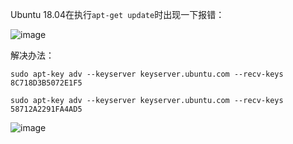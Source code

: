 Ubuntu 18.04在执行`apt-get update`时出现一下报错：

![image](https://upload-images.jianshu.io/upload_images/14555448-de1a7d6a83954525.png?imageMogr2/auto-orient/strip%7CimageView2/2/w/1240)

解决办法：

`sudo apt-key adv --keyserver keyserver.ubuntu.com --recv-keys 8C718D3B5072E1F5`

`sudo apt-key adv --keyserver keyserver.ubuntu.com --recv-keys 58712A2291FA4AD5`

![image](https://upload-images.jianshu.io/upload_images/14555448-80a273f07de98b34.png?imageMogr2/auto-orient/strip%7CimageView2/2/w/1240)
